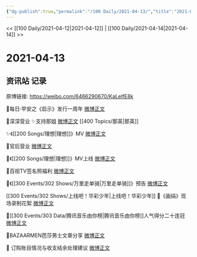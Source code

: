 ```yaml
---
{"dg-publish":true,"permalink":"/100 Daily/2021-04-13/","title":"2021-04-13","created":"2023-04-09T15:48:44.497+08:00","updated":"2023-04-09T15:49:45.509+08:00"}
---
```



<< [[100 Daily/2021-04-12\|2021-04-12]] | [[100 Daily/2021-04-14\|2021-04-14]] >>

# 2021-04-13

## 资讯站 记录

原博链接: https://weibo.com/6466290670/KaLelfE8k

🌟每日·早安之《启示》发行一周年 [微博正文](https://weibo.com/6466290670/KaFzBnpNV)

🌟深深营业
✨支持那姐 [微博正文](https://weibo.com/6466290670/KaI0Kgvjf) [[400 Topics/那英\|那英]]

✨《[[200 Songs/理想\|理想]]》MV [微博正文](https://weibo.com/6466290670/KaKZYAuNq)

🌟官后营业 [微博正文](https://weibo.com/6466290670/KaKVsbmTJ)

🌟《[[200 Songs/理想\|理想]]》MV上线 [微博正文](https://weibo.com/6466290670/KaHAgu5aV)

🌟百视TV签名照福利 [微博正文](https://weibo.com/6466290670/KaIJb7OBj)

🌟《[[300 Events/302 Shows/万里走单骑\|万里走单骑]]》预告 [微博正文](https://weibo.com/6466290670/KaHInamOg)

[[300 Events/302 Shows/上线吧！华彩少年\|上线吧！华彩少年]]
🌟《画绢》现场录制花絮 [微博正文](https://weibo.com/6466290670/KaJWE2EMH)

🌟[[300 Events/303 Data/腾讯音乐由你榜\|腾讯音乐由你榜]]人气得分二十连冠 [微博正文](https://weibo.com/6466290670/KaKYN116T)

🌟BAZAARMEN芭莎男士文章分享 [微博正文](https://weibo.com/6466290670/KaKuR2XhX)

🌟 订购账目情况与收支结余处理建议 [微博正文](https://weibo.com/6466290670/KaGMvir4Y)
